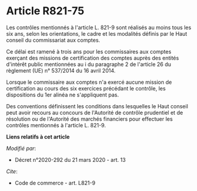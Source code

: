 # Article R821-75

Les contrôles mentionnés à l'article L. 821-9 sont réalisés au moins tous les six ans, selon les orientations, le cadre et
les modalités définis par le Haut conseil du commissariat aux comptes.

Ce délai est ramené à trois ans pour les commissaires aux comptes exerçant des missions de certification des comptes auprès
des entités d'intérêt public mentionnées au i du paragraphe 2 de l'article 26 du règlement (UE) n° 537/2014 du 16 avril 2014.

Lorsque le commissaire aux comptes n'a exercé aucune mission de certification au cours des six exercices précédant le
contrôle, les dispositions du 1er alinéa ne s'appliquent pas.

Des conventions définissent les conditions dans lesquelles le Haut conseil peut avoir recours au concours de l'Autorité de
contrôle prudentiel et de résolution ou de l'Autorité des marchés financiers pour effectuer les contrôles mentionnés à
l'article L. 821-9.

**Liens relatifs à cet article**

_Modifié par_:

  - Décret n°2020-292 du 21 mars 2020 - art. 13

_Cite_:

  - Code de commerce - art. L821-9
